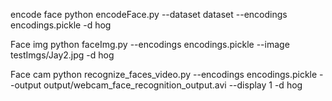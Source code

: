 encode face
python encodeFace.py --dataset dataset --encodings encodings.pickle -d hog


Face img
python faceImg.py --encodings encodings.pickle --image testImgs/Jay2.jpg -d hog


Face cam
python recognize_faces_video.py --encodings encodings.pickle --output output/webcam_face_recognition_output.avi --display 1 -d hog

